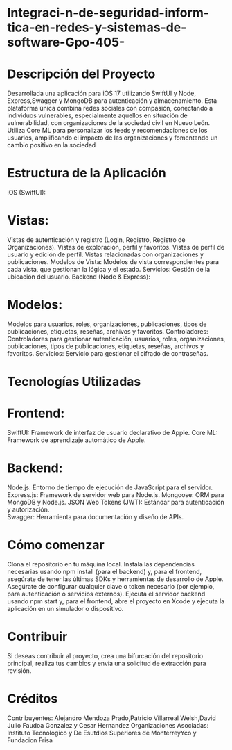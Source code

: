 # Integraci-n-de-seguridad-inform-tica-en-redes-y-sistemas-de-software-Gpo-405-

# Descripción del Proyecto
Desarrollada una aplicación para iOS 17 utilizando SwiftUI y Node, Express,Swagger y MongoDB para autenticación y almacenamiento. Esta plataforma única combina redes sociales con compasión, conectando a individuos vulnerables, especialmente aquellos en situación de vulnerabilidad, con organizaciones de la sociedad civil en Nuevo León. Utiliza Core ML para personalizar los feeds y recomendaciones de los usuarios, amplificando el impacto de las organizaciones y fomentando un cambio positivo en la sociedad 

# Estructura de la Aplicación
iOS (SwiftUI):

  # Vistas:
Vistas de autenticación y registro (Login, Registro, Registro de Organizaciones).
Vistas de exploración, perfil y favoritos.
Vistas de perfil de usuario y edición de perfil.
Vistas relacionadas con organizaciones y publicaciones.
Modelos de Vista:
Modelos de vista correspondientes para cada vista, que gestionan la lógica y el estado.
Servicios:
Gestión de la ubicación del usuario.
Backend (Node & Express):

# Modelos:
Modelos para usuarios, roles, organizaciones, publicaciones, tipos de publicaciones, etiquetas, reseñas, archivos y favoritos.
Controladores:
Controladores para gestionar autenticación, usuarios, roles, organizaciones, publicaciones, tipos de publicaciones, etiquetas, reseñas, archivos y favoritos.
Servicios:
Servicio para gestionar el cifrado de contraseñas.
# Tecnologías Utilizadas
# Frontend:
SwiftUI: Framework de interfaz de usuario declarativo de Apple.
Core ML: Framework de aprendizaje automático de Apple.
# Backend:
Node.js: Entorno de tiempo de ejecución de JavaScript para el servidor.
Express.js: Framework de servidor web para Node.js.
Mongoose: ORM para MongoDB y Node.js.
JSON Web Tokens (JWT): Estándar para autenticación y autorización.      
Swagger: Herramienta para documentación y diseño de APIs.

# Cómo comenzar
Clona el repositorio en tu máquina local.
Instala las dependencias necesarias usando npm install (para el backend) y, para el frontend, asegúrate de tener las últimas SDKs y herramientas de desarrollo de Apple.
Asegúrate de configurar cualquier clave o token necesario (por ejemplo, para autenticación o servicios externos).
Ejecuta el servidor backend usando npm start y, para el frontend, abre el proyecto en Xcode y ejecuta la aplicación en un simulador o dispositivo.
 # Contribuir
Si deseas contribuir al proyecto, crea una bifurcación del repositorio principal, realiza tus cambios y envía una solicitud de extracción para revisión.


# Créditos
Contribuyentes: Alejandro Mendoza Prado,Patricio Villarreal Welsh,David Julio Faudoa Gonzalez y Cesar Hernandez 
Organizaciones Asociadas: Instituto Tecnologico y  De Esutdios Superiores de MonterreyYco y Fundacion Frisa 
